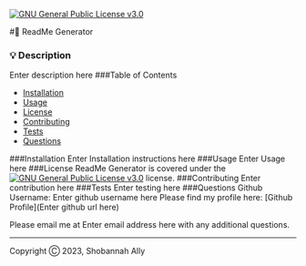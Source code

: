 [![GNU General Public License v3.0](https://img.shields.io/badge/License-GPLv3-blue.svg)](https://www.gnu.org/licenses/gpl-3.0)

#📖 ReadMe Generator
### 💡 Description
Enter description here
###Table of Contents
* [Installation](#installation) 
* [Usage](#usage)
* [License](#license)
* [Contributing](#contributing)
* [Tests](#tests)
* [Questions](#questions)

###Installation
Enter Installation instructions here
###Usage
Enter Usage here
###License
ReadMe Generator is covered under the [![GNU General Public License v3.0](https://img.shields.io/badge/License-GPLv3-blue.svg)](https://www.gnu.org/licenses/gpl-3.0) license.
###Contributing
Enter contribution here
###Tests
Enter testing here
###Questions
Github Username: Enter github username here
Please find my profile here: [Github Profile](Enter github url here) 

Please email me at Enter email address here with any additional questions.


---
Copyright Ⓒ 2023, Shobannah Ally 